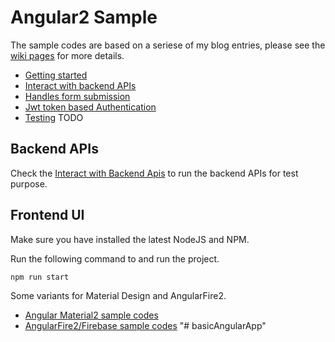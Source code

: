 # Angular2 Sample

The sample codes are based on a seriese of my blog entries, please see the [wiki pages](https://github.com/hantsy/angular2-sample/wiki) for more details.

* [Getting started](https://github.com/hantsy/angular2-sample/wiki/2-component)
* [Interact with backend APIs](https://github.com/hantsy/angular2-sample/wiki/3-http) 
* [Handles form submission](https://github.com/hantsy/angular2-sample/wiki/4-form)
* [Jwt token based Authentication](https://github.com/hantsy/angular2-sample/wiki/5-auth) 
* [Testing](https://github.com/hantsy/angular2-sample/wiki/6-testing) TODO

## Backend APIs

Check the [Interact with Backend Apis](https://github.com/hantsy/angular2-sample/wiki/3-http) to run the backend APIs for test purpose.


## Frontend UI

Make sure you have installed the latest NodeJS and NPM.

Run the following command to and run the project.

```
npm run start
```

Some variants for Material Design and AngularFire2.

* [Angular Material2 sample codes](https://github.com/hantsy/angular2-material-sample)
* [AngularFire2/Firebase sample codes](https://github.com/hantsy/angular2-firebase-sample)
"# basicAngularApp" 
